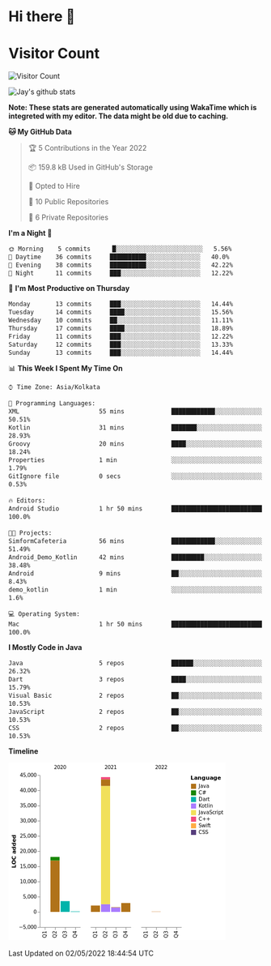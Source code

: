 # Hi there 👋 

# Visitor Count
![Visitor Count](https://profile-counter.glitch.me/jay-buddhdev/count.svg)

![Jay's github stats](https://github-readme-stats.vercel.app/api?username=jay-buddhdev&show_icons=true&theme=chartreuse-dark)

**Note: These stats are generated automatically using WakaTime which is integreted with my editor. The data might be old due to caching.**

<!--START_SECTION:waka-->
**🐱 My GitHub Data** 

> 🏆 5 Contributions in the Year 2022
 > 
> 📦 159.8 kB Used in GitHub's Storage 
 > 
> 💼 Opted to Hire
 > 
> 📜 10 Public Repositories 
 > 
> 🔑 6 Private Repositories  
 > 
**I'm a Night 🦉** 

```text
🌞 Morning    5 commits      █░░░░░░░░░░░░░░░░░░░░░░░░   5.56% 
🌆 Daytime    36 commits     ██████████░░░░░░░░░░░░░░░   40.0% 
🌃 Evening    38 commits     ██████████░░░░░░░░░░░░░░░   42.22% 
🌙 Night      11 commits     ███░░░░░░░░░░░░░░░░░░░░░░   12.22%

```
📅 **I'm Most Productive on Thursday** 

```text
Monday       13 commits     ███░░░░░░░░░░░░░░░░░░░░░░   14.44% 
Tuesday      14 commits     ████░░░░░░░░░░░░░░░░░░░░░   15.56% 
Wednesday    10 commits     ██░░░░░░░░░░░░░░░░░░░░░░░   11.11% 
Thursday     17 commits     ████░░░░░░░░░░░░░░░░░░░░░   18.89% 
Friday       11 commits     ███░░░░░░░░░░░░░░░░░░░░░░   12.22% 
Saturday     12 commits     ███░░░░░░░░░░░░░░░░░░░░░░   13.33% 
Sunday       13 commits     ███░░░░░░░░░░░░░░░░░░░░░░   14.44%

```


📊 **This Week I Spent My Time On** 

```text
⌚︎ Time Zone: Asia/Kolkata

💬 Programming Languages: 
XML                      55 mins             ████████████░░░░░░░░░░░░░   50.51% 
Kotlin                   31 mins             ███████░░░░░░░░░░░░░░░░░░   28.93% 
Groovy                   20 mins             ████░░░░░░░░░░░░░░░░░░░░░   18.24% 
Properties               1 min               ░░░░░░░░░░░░░░░░░░░░░░░░░   1.79% 
GitIgnore file           0 secs              ░░░░░░░░░░░░░░░░░░░░░░░░░   0.53%

🔥 Editors: 
Android Studio           1 hr 50 mins        █████████████████████████   100.0%

🐱‍💻 Projects: 
SimformCafeteria         56 mins             ████████████░░░░░░░░░░░░░   51.49% 
Android_Demo_Kotlin      42 mins             █████████░░░░░░░░░░░░░░░░   38.48% 
Android                  9 mins              ██░░░░░░░░░░░░░░░░░░░░░░░   8.43% 
demo_kotlin              1 min               ░░░░░░░░░░░░░░░░░░░░░░░░░   1.6%

💻 Operating System: 
Mac                      1 hr 50 mins        █████████████████████████   100.0%

```

**I Mostly Code in Java** 

```text
Java                     5 repos             ██████░░░░░░░░░░░░░░░░░░░   26.32% 
Dart                     3 repos             ████░░░░░░░░░░░░░░░░░░░░░   15.79% 
Visual Basic             2 repos             ██░░░░░░░░░░░░░░░░░░░░░░░   10.53% 
JavaScript               2 repos             ██░░░░░░░░░░░░░░░░░░░░░░░   10.53% 
CSS                      2 repos             ██░░░░░░░░░░░░░░░░░░░░░░░   10.53%

```


**Timeline**

![Chart not found](https://raw.githubusercontent.com/jay-buddhdev/jay-buddhdev/master/charts/bar_graph.png) 


 Last Updated on 02/05/2022 18:44:54 UTC
<!--END_SECTION:waka-->


